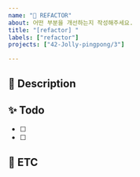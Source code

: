 ```yaml
---
name: "🎁 REFACTOR"
about: 어떤 부분을 개선하는지 작성해주세요.
title: "[refactor] "
labels: ["refactor"]
projects: ["42-Jolly-pingpong/3"]

---
```


## 📢 Description
<!--
개선을 하기위한 이유를 잘 설명해주세요
-->


## ✨ Todo
<!--
해야할 것들 중 단계별로 적어주세요!
-->
- [ ]
- [ ]

## 🐣 ETC
<!--
기타사항, 특이사항을 알려주세요
-->

